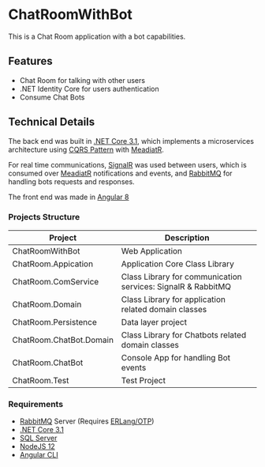 # ChatRoomWithBot
This is a Chat Room application with a bot capabilities.

## Features
  - Chat Room for talking with other users
  - .NET Identity Core for users authentication
  - Consume Chat Bots

## Technical Details
The back end was built in [.NET Core 3.1](https://dotnet.microsoft.com/download), which implements a microservices architecture using [CQRS Pattern](https://docs.microsoft.com/en-us/azure/architecture/patterns/cqrs) with [MeadiatR](https://github.com/jbogard/MediatR).

For real time communications, [SignalR](https://github.com/dotnet/AspNetCore/tree/master/src/SignalR) was used between users, which is consumed over [MeadiatR](https://github.com/jbogard/MediatR) notifications and events, and [RabbitMQ](https://www.rabbitmq.com/install-windows.html) for handling bots requests and responses.

The front end was made in [Angular 8](https://angular.io/)

### Projects Structure

| Project | Description |
| ------ | ------ |
| ChatRoomWithBot | Web Application |
| ChatRoom.Appication | Application Core Class Library | 
| ChatRoom.ComService | Class Library for communication services: SignalR & RabbitMQ | 
| ChatRoom.Domain | Class Library for application related domain classes | 
| ChatRoom.Persistence | Data layer project | 
| ChatRoom.ChatBot.Domain | Class Library for Chatbots related domain classes | 
| ChatRoom.ChatBot | Console App for handling Bot events | 
| ChatRoom.Test | Test Project |  

### Requirements

  - [RabbitMQ](https://www.rabbitmq.com/install-windows.html) Server (Requires [ERLang/OTP](https://www.erlang.org/downloads))
  - [.NET Core 3.1](https://dotnet.microsoft.com/download)
  - [SQL Server](https://www.microsoft.com/en-us/sql-server/sql-server-downloads)
  - [NodeJS 12](https://www.microsoft.com/en-us/sql-server/sql-server-downloads)
  - [Angular CLI](https://cli.angular.io/)
 
